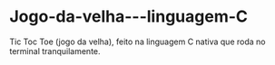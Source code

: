 # Jogo-da-velha---linguagem-C
Tic Toc Toe (jogo da velha), feito na linguagem C nativa que roda no terminal tranquilamente.
